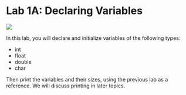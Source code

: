 # Lab 1A: Declaring Variables

![](/assets/817d317eecb8af559b39be77577c2b2e--engineer-humor-computer-jokes.jpg)

In this lab, you will declare and initialize variables of the following types:

* int
* float
* double
* char

Then print the variables and their sizes, using the previous lab as a reference.  We will discuss printing in later topics.

